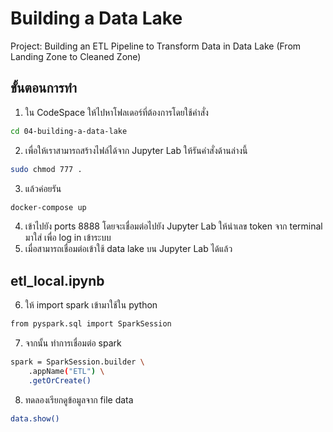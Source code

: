 # Building a Data Lake
Project: Building an ETL Pipeline to Transform Data in Data Lake (From Landing Zone to Cleaned Zone)

## ขั้นตอนการทำ
1. ใน CodeSpace ให้ไปหาโฟลเดอร์ที่ต้องการโดยใช้คำสั่ง 
```sh
cd 04-building-a-data-lake
```

2. เพื่อให้เราสามารถสร้างไฟล์ได้จาก Jupyter Lab ให้รันคำสั่งด้านล่างนี้
```sh
sudo chmod 777 .
```
3. แล้วค่อยรัน
```sh
docker-compose up
```
4. เข้าไปยัง ports 8888 โดยจะเชื่อมต่อไปยัง Jupyter Lab ให้นำเลข token จาก terminal มาใส่ เพื่อ log in เข้าระบบ
5. เมื่อสามารถเชื่อมต่อเข้าใช้ data lake บน Jupyter Lab ได้แล้ว 

## etl_local.ipynb
6. ให้ import spark เข้ามาใช้ใน python
```sh
from pyspark.sql import SparkSession
```
7. จากนั้น ทำการเชื่อมต่อ spark
```sh
spark = SparkSession.builder \
    .appName("ETL") \
    .getOrCreate()
```
8. ทดลองเรียกดูข้อมูลจาก file data
```sh
data.show()
```